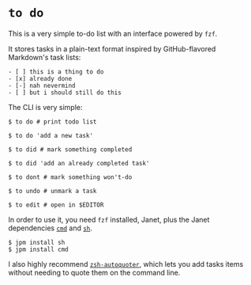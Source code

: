# `to do`

This is a very simple to-do list with an interface powered by `fzf`.

It stores tasks in a plain-text format inspired by GitHub-flavored Markdown's task lists:

```
- [ ] this is a thing to do
- [x] already done
- [-] nah nevermind
- [ ] but i should still do this
```

The CLI is very simple:

```shell
$ to do # print todo list

$ to do 'add a new task'

$ to did # mark something completed

$ to did 'add an already completed task'

$ to dont # mark something won't-do

$ to undo # unmark a task

$ to edit # open in $EDITOR
```

In order to use it, you need `fzf` installed, Janet, plus the Janet dependencies [`cmd`](https://github.com/ianthehenry/cmd) and [`sh`](https://github.com/andrewchambers/janet-sh).

```
$ jpm install sh
$ jpm install cmd
```

I also highly recommend [`zsh-autoquoter`](https://github.com/ianthehenry/zsh-autoquoter/), which lets you add tasks items without needing to quote them on the command line.
